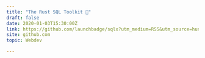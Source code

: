 ```yaml
---
title: "The Rust SQL Toolkit 🧰"
draft: false
date: 2020-01-03T15:30:00Z
link: https://github.com/launchbadge/sqlx?utm_medium=RSS&utm_source=hune
site: github.com
topic: Webdev  

---
```

